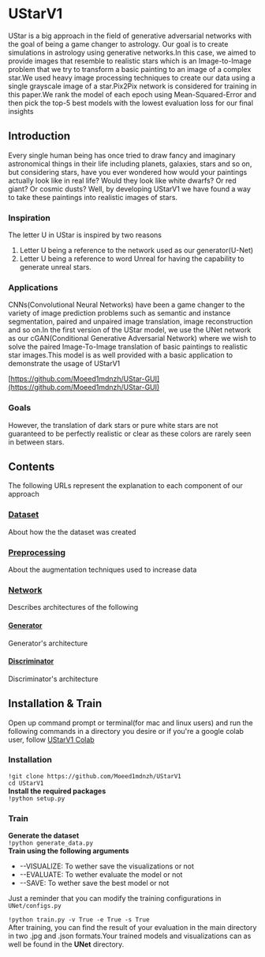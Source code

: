 # UStarV1
UStar is a big approach in the field of generative adversarial networks with the goal of being a game changer to astrology.
Our goal is to create simulations in astrology using generative networks.In this case, we
aimed to provide images that resemble to realistic stars which is an Image-to-Image problem
that we try to transform a basic painting to an image of a complex star.We used heavy image
processing techniques to create our data using a single grayscale image of a star.Pix2Pix
network is considered for training in this paper.We rank the model of each epoch using
Mean-Squared-Error and then pick the top-5 best models with the lowest evaluation loss for
our final insights
## Introduction
Every single human being has once tried to draw fancy and imaginary astronomical things in
their life including planets, galaxies, stars and so on, but considering stars, have you ever
wondered how would your paintings actually look like in real life? Would they look like white
dwarfs? Or red giant? Or cosmic dusts? Well, by developing UStarV1 we have found a way
to take these paintings into realistic images of stars.
### Inspiration
The letter U in UStar is inspired by two reasons
1. Letter U being a reference to the network used as our generator(U-Net)
2. Letter U being a reference to word Unreal for having the capability to generate
unreal stars.

### Applications
CNNs(Convolutional Neural Networks) have been a game changer to the variety of image
prediction problems such as semantic and instance segmentation, paired and unpaired
image translation, image reconstruction and so on.In the first version of the UStar
model, we use the UNet network as our cGAN(Conditional Generative Adversarial Network) where we wish to solve the paired Image-To-Image translation of basic paintings to
realistic star images.This model is as well provided with a basic application to demonstrate
the usage of UStarV1

[https://github.com/Moeed1mdnzh/UStar-GUI](https://github.com/Moeed1mdnzh/UStar-GUI)

### Goals
However, the translation of dark stars or pure white stars are not guaranteed to be perfectly
realistic or clear as these colors are rarely seen in between stars.
## Contents
The following URLs represent the explanation to each component of our approach
### [Dataset](https://github.com/Moeed1mdnzh/UStarV1/tree/master/data)
About how the the dataset was created
### [Preprocessing](https://github.com/Moeed1mdnzh/UStarV1/tree/master/utilities)
About the augmentation techniques used to increase data
### [Network](https://github.com/Moeed1mdnzh/UStarV1/tree/master/UNet)
Describes architectures of the following
#### [Generator](https://github.com/Moeed1mdnzh/UStarV1/tree/master/UNet/generator)
Generator's architecture
#### [Discriminator](https://github.com/Moeed1mdnzh/UStarV1/tree/master/UNet/discriminator)
Discriminator's architecture
## Installation & Train
Open up command prompt or terminal(for mac and linux users) and run the following commands in a directory you desire or if you're a google colab user, follow 
[UStarV1 Colab](https://github.com/Moeed1mdnzh/UStarV1/blob/master/UStarV1_Colab.ipynb)
### Installation
`!git clone https://github.com/Moeed1mdnzh/UStarV1`
<br />
`cd UStarV1`
<br />
**Install the required packages**
<br />
`!python setup.py`
<br />
### Train
**Generate the dataset**
<br />
`!python generate_data.py`
<br />
**Train using the following arguments**
- --VISUALIZE: To wether save the visualizations or not
- --EVALUATE: To wether evaluate the model or not
- --SAVE: To wether save the best model or not

Just a reminder that you can modify the training configurations in `UNet/configs.py`

`!python train.py -v True -e True -s True`
<br />
After training, you can find the result of your evaluation in the main directory in two .jpg and .json formats.Your trained models and visualizations can as well be
found in the **UNet** directory.







